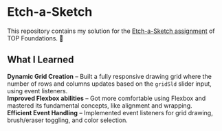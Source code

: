# Etch-a-Sketch
This repository contains my solution for the [Etch-a-Sketch assignment](https://www.theodinproject.com/lessons/foundations-etch-a-sketch) of TOP Foundations. 🎨
## What I Learned
**Dynamic Grid Creation** – Built a fully responsive drawing grid where the number of rows and columns updates based on the `gridSld` slider input, using event listeners.\
**Improved Flexbox abilities** – Got more comfortable using Flexbox and mastered its fundamental concepts, like alignment and wrapping.\
**Efficient Event Handling** – Implemented event listeners for grid drawing, brush/eraser toggling, and color selection.
